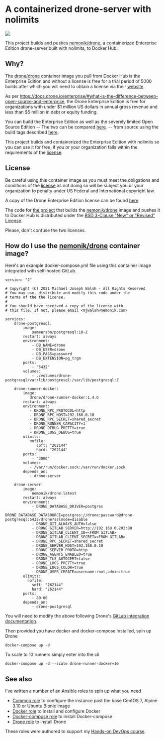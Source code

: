 # A containerized drone-server with nolimits

![](https://github.com/nemonik/drone/workflows/Building%20and%20Pushed/badge.svg)

This project builds and pushes [nemonik/drone](https://hub.docker.com/r/nemonik/drone), a containerized Enterprise Edition drone-server built with nolimits, to Docker Hub.

## Why?

The [drone/drone]( https://hub.docker.com/r/drone/drone) container image you pull from Docker Hub is the Enterprise Edition and without a license is free for a trial period of 5000 builds after which you will need to obtain a license via their [website](https://drone.io/enterprise). 

As per <https://docs.drone.io/enterprise/#what-is-the-difference-between-open-source-and-enterprise>, the Drone Enterprise Edition is free for organizations with under $1 million US dollars in annual gross revenue and less than $5 million in debt or equity funding.

You can build the Enterprise Edition as well as the severely limited Open Source Edition -- The two can be compared [here](https://docs.drone.io/enterprise/#what-is-the-difference-between-open-source-and-enterprise). -- from source using the build tags described [here](https://docs.drone.io/enterprise/#how-do-i-use-the-enterprise-edition-for-free). 

This project builds and containerized the Enterprise Edition with nolimits so you can use it for free, if you or your organization falls within the requirements of the [license](https://github.com/drone/drone/blob/master/LICENSE).

## License

Be careful using this container image as you must meet the obligations and conditions of the [license](https://github.com/drone/drone/blob/master/LICENSE) as not doing so will be subject you or your organization to penalty under US Federal and International copyright law.

A copy of the Drone Enterprise Edition license can be found [here](https://github.com/drone/drone/blob/master/LICENSE).

The code for [the project](https://github.com/nemonik/drone) that builds the [nemonik/drone](https://hub.docker.com/r/nemonik/drone) image and pushes it to Docker Hub is distributed under the [BSD 3-Clause "New" or "Revised" License](https://github.com/nemonik/drone/blob/master/LICENSE).

Please, don't confuse the two licenses.

## How do I use the [nemonik/drone](https://hub.docker.com/r/nemonik/drone) container image?

Here's an example docker-compose.yml file using this container image integrated with self-hosted GitLab.

```
version: "2"

# Copyright (C) 2021 Michael Joseph Walsh - All Rights Reserved
# You may use, distribute and modify this code under the
# terms of the the license.
#
# You should have received a copy of the license with
# this file. If not, please email <mjwalsh@nemonik.com>

services:
    drone-postgresql:
        image:
            sameersbn/postgresql:10-2
        restart: always
        environment:
            - DB_NAME=drone
            - DB_USER=drone
            - DB_PASS=password
            - DB_EXTENSION=pg_trgm
        ports:
            - "5432"
        volumes:
            - ./volumes/drone-postgresql/var/lib/postgresql:/var/lib/postgresql:Z

    drone-runner-docker:
        image:
           drone/drone-runner-docker:1.4.0
        restart: always
        environment:
           - DRONE_RPC_PROTOCOL=http
           - DRONE_RPC_HOST=192.168.0.10
           - DRONE_RPC_SECRET=shared_secret
           - DRONE_RUNNER_CAPACITY=1
           - DRONE_DEBUG_PRETTY=true
           - DRONE_LOGS_DEBUG=true
        ulimits:
           nofile:
              soft: "262144"
              hard: "262144" 
        ports:
            - "3000"
        volumes:
           - /var/run/docker.sock:/var/run/docker.sock
        depends_on:
           - drone-server

    drone-server:
        image:
            nemonik/drone:latest
        restart: always
        environment:
            - DRONE_DATABASE_DRIVER=postgres
            - DRONE_DATABASE_DATASOURCE=postgres://drone:password@drone-postgresql:5432/drone?sslmode=disable
            - DRONE_GIT_ALWAYS_AUTH=false
            - DRONE_GITLAB_SERVER=http://192.168.0.202:80
            - DRONE_GITLAB_CLIENT_ID=<FROM GITLAB>
            - DRONE_GITLAB_CLIENT_SECRET=<FROM GITLAB>
            - DRONE_RPC_SECRET=shared_secret
            - DRONE_SERVER_HOST=192.168.0.10
            - DRONE_SERVER_PROTO=http
            - DRONE_AGENTS_ENABLED=true
            - DRONE_TLS_AUTOCERT=false
            - DRONE_LOGS_PRETTY=true
            - DRONE_LOGS_COLOR=true
            - DRONE_USER_CREATE=username:root,admin:true
        ulimits:
          nofile:
            soft: "262144"
            hard: "262144"
        ports:
            - 80:80
        depends_on:
            - drone-postgresql
```

You will need to modify the above following Drone's [GitLab integration documentation](https://docs.drone.io/server/provider/gitlab/).

Then provided you have docker and docker-compose installed, spin up Drone

```
docker-compose up -d
```

To scale to 10 runners simply enter into the cli

```
docker-compose up -d --scale drone-runner-docker=10
```

## See also

I've written a number of an Ansible roles to spin up what you need

- [Common role](https://github.com/nemonik/common-role) to configure the instance past the base CentOS 7, Alpine 3.10 or Ubuntu Bionic image
- [Docker role](https://github.com/nemonik/docker-role) to install and configure Docker
- [Docker-compose role](https://github.com/nemonik/docker-compose-role) to install Docker-compose
- [Drone role](https://github.com/nemonik/drone-role) to install Drone

These roles were authored to support my [Hands-on DevOps course](https://github.com/nemonik/hands-on-DevOps).
